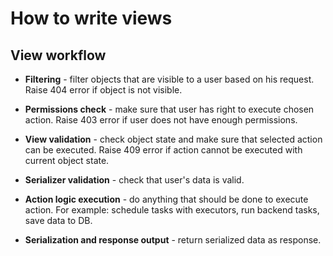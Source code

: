 # How to write views

## View workflow

- **Filtering** - filter objects that are visible to a user based on his request.
  Raise 404 error if object is not visible.

- **Permissions check** - make sure that user has right to execute chosen action.
  Raise 403 error if user does not have enough permissions.

- **View validation** - check object state and make sure that selected action can be executed.
  Raise 409 error if action cannot be executed with current object state.

- **Serializer validation** - check that user's data is valid.

- **Action logic execution** - do anything that should be done to execute action.
  For example: schedule tasks with executors, run backend tasks, save data to DB.

- **Serialization and response output** - return serialized data as response.
